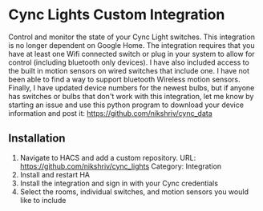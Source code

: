 Cync Lights Custom Integration
============
Control and monitor the state of your Cync Light switches. This integration is no longer dependent on Google Home. The integration requires that you have at least one Wifi connected switch or plug in your system to allow for control (including bluetooth only devices). I have also included access to the built in motion sensors on wired switches that include one. I have not been able to find a way to support bluetooth Wireless motion sensors. Finally, I have updated device numbers for the newest bulbs, but if anyone has switches or bulbs that don't work with this integration, let me know by starting an issue and use this python program to download your device information and post it:  https://github.com/nikshriv/cync_data 

## Installation
1. Navigate to HACS and add a custom repository. 
   URL: https://github.com/nikshriv/cync_lights 
   Category: Integration
2. Install and restart HA
3. Install the integration and sign in with your Cync credentials
4. Select the rooms, individual switches, and motion sensors you would like to include
